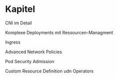 # Kapitel

CNI im Detail

Komplexe Deployments mit Ressourcen-Managment

Ingress

Advanced Network Policies

Pod Security Admission

Custom Resource Definition udn Operators

